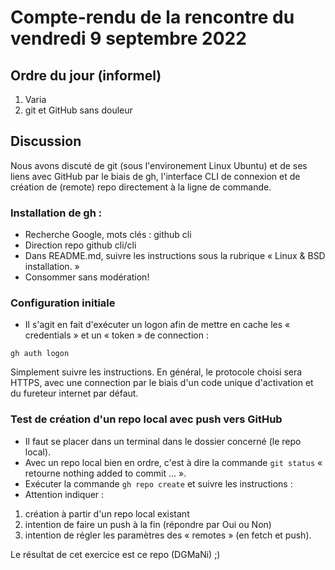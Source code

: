 # Compte-rendu de la rencontre du vendredi 9 septembre 2022

## Ordre du jour (informel)

1. Varia
2. git et GitHub sans douleur

## Discussion

Nous avons discuté de git (sous l'environement Linux Ubuntu) et de ses liens avec GitHub par le biais de gh, l'interface CLI de connexion et de création de (remote) repo directement à la ligne de commande.

### Installation de gh :
* Recherche Google, mots clés : github cli
* Direction repo github cli/cli
* Dans README.md, suivre les instructions sous la rubrique « Linux & BSD installation. »
* Consommer sans modération!

### Configuration initiale
* Il s'agit en fait d'exécuter un logon afin de mettre en cache les « credentials » et un « token » de connection :
```
gh auth logon
```
Simplement suivre les instructions. En général, le protocole choisi sera HTTPS, avec une connection par le biais d'un code unique d'activation et du fureteur internet par défaut.

### Test de création d'un repo local avec push vers GitHub
* Il faut se placer dans un terminal dans le dossier concerné (le repo local).
* Avec un repo local bien en ordre, c'est à dire la commande ```git status``` « retourne nothing added to commit ... ».
* Exécuter la commande ```gh repo create``` et suivre les instructions :<br>
* Attention indiquer :
1. création à partir d'un repo local existant
2. intention de faire un push à la fin (répondre par Oui ou Non)
3. intention de régler les paramètres des « remotes » (en fetch et push).

Le résultat de cet exercice est ce repo (DGMaNi) ;)

